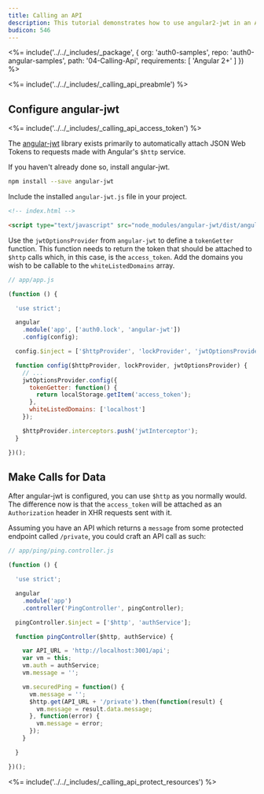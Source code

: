 ```yaml
---
title: Calling an API
description: This tutorial demonstrates how to use angular2-jwt in an AngularJS application to make authenticated API calls
budicon: 546
---
```


<%= include('../../_includes/_package', {
  org: 'auth0-samples',
  repo: 'auth0-angular-samples',
  path: '04-Calling-Api',
  requirements: [
    'Angular 2+'
  ]
}) %>

<%= include('../../_includes/_calling_api_preabmle') %>

## Configure angular-jwt

<%= include('../../_includes/_calling_api_access_token') %>

The [angular-jwt](https://github.com/auth0/angular-jwt) library exists primarily to automatically attach JSON Web Tokens to requests made with Angular's `$http` service.

If you haven't already done so, install angular-jwt.

```bash
npm install --save angular-jwt
```

Include the installed `angular-jwt.js` file in your project.

```html
<!-- index.html -->

<script type="text/javascript" src="node_modules/angular-jwt/dist/angular-jwt.js"></script>
```

Use the `jwtOptionsProvider` from `angular-jwt` to define a `tokenGetter` function. This function needs to return the token that should be attached to `$http` calls which, in this case, is the `access_token`. Add the domains you wish to be callable to the `whiteListedDomains` array.

```js
// app/app.js

(function () {

  'use strict';

  angular
    .module('app', ['auth0.lock', 'angular-jwt'])
    .config(config);

  config.$inject = ['$httpProvider', 'lockProvider', 'jwtOptionsProvider'];

  function config($httpProvider, lockProvider, jwtOptionsProvider) {
    // ...
    jwtOptionsProvider.config({
      tokenGetter: function() {
        return localStorage.getItem('access_token');
      },
      whiteListedDomains: ['localhost']
    });

    $httpProvider.interceptors.push('jwtInterceptor');
  }

})();
```

## Make Calls for Data

After angular-jwt is configured, you can use `$http` as you normally would. The difference now is that the `access_token` will be attached as an `Authorization` header in XHR requests sent with it.

Assuming you have an API which returns a `message` from some protected endpoint called `/private`, you could craft an API call as such:

```js
// app/ping/ping.controller.js

(function () {

  'use strict';

  angular
    .module('app')
    .controller('PingController', pingController);

  pingController.$inject = ['$http', 'authService'];

  function pingController($http, authService) {

    var API_URL = 'http://localhost:3001/api';
    var vm = this;
    vm.auth = authService;
    vm.message = '';

    vm.securedPing = function() {
      vm.message = '';
      $http.get(API_URL + '/private').then(function(result) {
        vm.message = result.data.message;
      }, function(error) {
        vm.message = error;
      });
    }

  }

})();
```

<%= include('../../_includes/_calling_api_protect_resources') %>